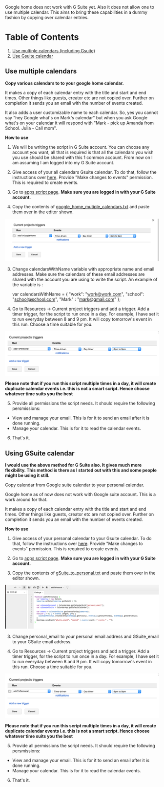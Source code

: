 Google home does not work with G Suite yet. Also it does not allow one to use multiple calendar. This aims to bring these capabilities in a dummy fashion by copying over calendar entries.

# Table of Contents
1. [Use multiple calendars (including Gsuite)](#Use-multiple-calendars)
2. [Use Gsuite calendar](#Using-GSuite-calendar)

## Use multiple calendars

**Copy various calendars to to your google home calendar.**

It makes a copy of each calendar entry with the title and start and end times. Other things like guests, creator etc are not copied over. Further on completion it sends you an email with the number of events created. 

It also adds a user customizable name to each calendar. So, yes you cannot say "hey Google what's on Mark's calendar" but when you ask Google what's on your calendar it will respond with "Mark - pick up Amanda from School.  Julia - Call mom".

**How to use** 
1) We will be writing the script in G Suite account. You can choose any account you want, all that is required is that all the calendars you wish you use should be shared with this 1 common account. From now on I am assuming I am logged into my G Suite account.

2) Give access of your all calendars Gsuite calendar. To do that, follow the instructions over [here](https://support.google.com/calendar/answer/37082?hl=en-GB). Provide "Make changes to events" permission. This is required to create events.

2) Go to [apps script page](https://script.google.com/intro). **Make sure you are logged in with your G Suite account.**

2) Copy the contents of [google_home_mutiple_calendars.txt](google_home_mutiple_calendars.txt)  and paste them over in the editor shown. 

![Example screenshot](screenshots/timer.png) 

3) Change calendarsWithName variable with appropriate name and email addresses. Make sure the calendars of these email addresses are shared with the account you are using to write the script. An example of the variable is :

    var calendarsWithName = {
            "work": "work@work.com",
            "school": "school@school.com",
            "Mark" : "mark@gmail.com"
        };

4) Go to Resources -> Current project triggers and add a trigger. Add a timer trigger, for the script to run once in a day. For example, I have set it to run everyday between 8 and 9 pm. It will copy tomorrow's event in this run.  Choose a time suitable for you. 

![Example Screenshot](screenshots/trigger.png) 

**Please note that if you run this script multiple times in a day, it will create duplicate calendar events i.e. this is not a smart script. Hence choose whatever time suits you the best**

5) Provide all permissions the script needs. It should require the following persmissions:

 - View and manage your email. This is for it to send an email after it is done running.  
 - Manage your calendar. This is for it to read the calendar events. 

6) That's it. 


## Using GSuite calendar
**I would use the above method for G Suite also. It gives much more flexibility. This method is there as I started out with this and some people might be using it still.**

Copy calendar from Google suite calendar to your personal calendar.

Google home as of now does not work with Google suite account. This is a work around for that. 

It makes a copy of each calendar entry with the title and start and end times. Other things like guests, creator etc are not copied over. Further on completion it sends you an email with the number of events created. 

**How to use** 

1) Give access of your personal calendar to your Gsuite calendar. To do that, follow the instructions over [here](https://support.google.com/calendar/answer/37082?hl=en-GB). Provide "Make changes to events" permission. This is required to create events.

2) Go to [apps script page](https://script.google.com/intro). **Make sure you are logged in with your G Suite account.**

2) Copy the contents of [gSuite_to_personal.txt]( 	gSuite_to_personal.txt)  and paste them over in the editor shown. 

![Example screenshot](screenshots/example.png) 

3) Change personal_email to your personal email address and GSuite_email to your GSuite email address. 

4) Go to Resources -> Current project triggers and add a trigger. Add a timer trigger, for the script to run once in a day. For example, I have set it to run everyday between 8 and 9 pm. It will copy tomorrow's event in this run.  Choose a time suitable for you. 

![Example Screenshot](screenshots/trigger.png) 

**Please note that if you run this script multiple times in a day, it will create duplicate calendar events i.e. this is not a smart script. Hence choose whatever time suits you the best**

5) Provide all permissions the script needs. It should require the following persmissions:

 - View and manage your email. This is for it to send an email after it is done running.  
 - Manage your calendar. This is for it to read the calendar events. 

6) That's it. 

